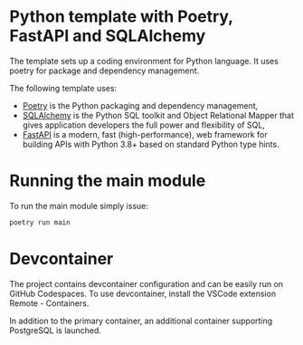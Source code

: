 # Python template with Poetry, FastAPI and SQLAlchemy
The template sets up a coding environment for Python language. It uses poetry for package and dependency management.

The following template uses:
* [Poetry](https://python-poetry.org) is the Python packaging and dependency management,
* [SQLAlchemy](https://www.sqlalchemy.org) is the Python SQL toolkit and Object Relational Mapper that gives application developers the full power and flexibility of SQL,
* [FastAPI](https://fastapi.tiangolo.com) is a modern, fast (high-performance), web framework for building APIs with Python 3.8+ based on standard Python type hints.

# Running the main module
To run the main module simply issue:
```python
poetry run main
```

# Devcontainer
The project contains devcontainer configuration and can be easily run on GitHub Codespaces. To use devcontainer, install the VSCode extension Remote - Containers.

In addition to the primary container, an additional container supporting PostgreSQL is launched.
